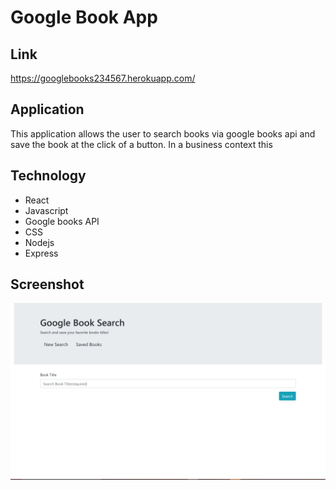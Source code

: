 # Google Book App

## Link
https://googlebooks234567.herokuapp.com/

## Application
This application allows the user to search books via google books api and save the book at the click of a button.
In a business context this 

## Technology
* React
* Javascript
* Google books API
* CSS
* Nodejs
* Express

## Screenshot 
![screenshot](shot.png)
